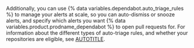 Additionally, you can use {% data variables.dependabot.auto_triage_rules %} to manage your alerts at scale, so you can auto-dismiss or snooze alerts, and specify which alerts you want {% data variables.product.prodname_dependabot %} to open pull requests for. For information about the different types of auto-triage rules, and whether your repositories are eligible, see [AUTOTITLE](/code-security/dependabot/dependabot-auto-triage-rules/about-dependabot-auto-triage-rules).
